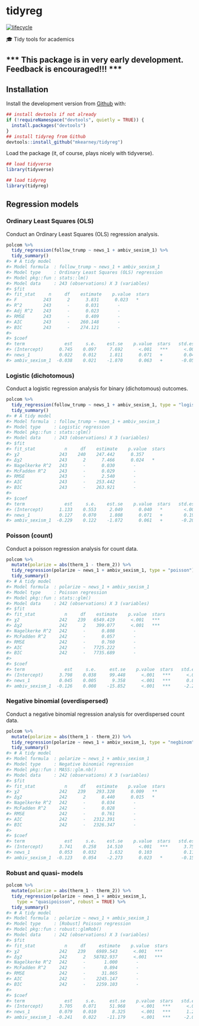 
<!-- README.md is generated from README.Rmd. Please edit that file -->

# tidyreg

<!--<img src="man/figures/logo.png" width="160px" align="right" /> -->

[![lifecycle](https://img.shields.io/badge/lifecycle-experimental-orange.svg)](https://www.tidyverse.org/lifecycle/#experimental)

🎓 Tidy tools for
academics

## \*\*\* This package is in very early development. Feedback is encouraged\!\!\! \*\*\*

## Installation

<!-- You can install the released version of tidyreg from [CRAN](https://CRAN.R-project.org) with:

``` r
install.packages("tidyreg")
```
-->

Install the development version from
[Github](https://github.com/mkearney/tidyreg) with:

``` r
## install devtools if not already
if (!requireNamespace("devtools", quietly = TRUE)) {
  install.packages("devtools")
}
## install tidyreg from Github
devtools::install_github("mkearney/tidyreg")
```

Load the package (it, of course, plays nicely with tidyverse).

``` r
## load tidyverse
library(tidyverse)

## load tidyreg
library(tidyreg)
```

## Regression models

### Ordinary Least Squares (OLS)

Conduct an Ordinary Least Squares (OLS) regression analysis.

``` r
polcom %>%
  tidy_regression(follow_trump ~ news_1 + ambiv_sexism_1) %>%
  tidy_summary()
#> # A tidy model
#> Model formula  : follow_trump ~ news_1 + ambiv_sexism_1
#> Model type     : Ordinary Least Squares (OLS) regression
#> Model pkg::fun : stats::lm()
#> Model data     : 243 (observations) X 3 (variables)
#> $fit
#> fit_stat     n     df    estimate    p.value  stars
#> F          243      2      3.831      0.023   *
#> R^2        243      -      0.031       -         
#> Adj R^2    243      -      0.023       -         
#> RMSE       243      -      0.409       -         
#> AIC        243      -    260.148       -         
#> BIC        243      -    274.121       -         
#> 
#> $coef
#> term               est     s.e.    est.se    p.value  stars   std.est
#> (Intercept)      0.745    0.097     7.692      <.001   ***      <.001
#> news_1           0.022    0.012     1.811      0.071   +        0.048
#> ambiv_sexism_1  -0.038    0.021    -1.870      0.063   +       -0.050
```

### Logistic (dichotomous)

Conduct a logistic regression analysis for binary (dichotomous)
outcomes.

``` r
polcom %>%
  tidy_regression(follow_trump ~ news_1 + ambiv_sexism_1, type = "logistic") %>%
  tidy_summary()
#> # A tidy model
#> Model formula  : follow_trump ~ news_1 + ambiv_sexism_1
#> Model type     : Logistic regression
#> Model pkg::fun : stats::glm()
#> Model data     : 243 (observations) X 3 (variables)
#> $fit
#> fit_stat           n     df    estimate    p.value  stars
#> χ2               243    240    247.442      0.357      
#> Δχ2              243      2      7.466      0.024   *
#> Nagelkerke R^2   243      -      0.030       -         
#> McFadden R^2     243      -      0.029       -         
#> RMSE             243      -      2.540       -         
#> AIC              243      -    253.442       -         
#> BIC              243      -    263.921       -         
#> 
#> $coef
#> term               est     s.e.    est.se    p.value  stars   std.est
#> (Intercept)      1.133    0.553     2.049      0.040   *        <.001
#> news_1           0.127    0.070     1.808      0.071   +        0.195
#> ambiv_sexism_1  -0.229    0.122    -1.872      0.061   +       -0.201
```

### Poisson (count)

Conduct a poisson regression analysis for count data.

``` r
polcom %>%
  mutate(polarize = abs(therm_1 - therm_2)) %>%
  tidy_regression(polarize ~ news_1 + ambiv_sexism_1, type = "poisson") %>%
  tidy_summary()
#> # A tidy model
#> Model formula  : polarize ~ news_1 + ambiv_sexism_1
#> Model type     : Poisson regression
#> Model pkg::fun : stats::glm()
#> Model data     : 242 (observations) X 3 (variables)
#> $fit
#> fit_stat           n     df    estimate    p.value  stars
#> χ2               242    239   6549.419      <.001   ***
#> Δχ2              242      2    399.077      <.001   ***
#> Nagelkerke R^2   242      -      0.808       -         
#> McFadden R^2     242      -      0.057       -         
#> RMSE             242      -      0.760       -         
#> AIC              242      -   7725.222       -         
#> BIC              242      -   7735.689       -         
#> 
#> $coef
#> term               est     s.e.     est.se    p.value  stars   std.est
#> (Intercept)      3.798    0.038     99.448      <.001   ***      <.001
#> news_1           0.045    0.005      9.358      <.001   ***      0.881
#> ambiv_sexism_1  -0.126    0.008    -15.852      <.001   ***     -2.230
```

### Negative binomial (overdispersed)

Conduct a negative binomial regression analysis for overdispersed count
data.

``` r
polcom %>%
  mutate(polarize = abs(therm_1 - therm_2)) %>%
  tidy_regression(polarize ~ news_1 + ambiv_sexism_1, type = "negbinom") %>%
  tidy_summary()
#> # A tidy model
#> Model formula  : polarize ~ news_1 + ambiv_sexism_1
#> Model type     : Negative binomial regression
#> Model pkg::fun : MASS::glm.nb()
#> Model data     : 242 (observations) X 3 (variables)
#> $fit
#> fit_stat           n     df    estimate    p.value  stars
#> χ2               242    239    293.328      0.009   **
#> Δχ2              242      2      8.440      0.015   *
#> Nagelkerke R^2   242      -      0.034       -         
#> McFadden R^2     242      -      0.028       -         
#> RMSE             242      -      0.761       -         
#> AIC              242      -   2312.391       -         
#> BIC              242      -   2326.347       -         
#> 
#> $coef
#> term               est     s.e.    est.se    p.value  stars   std.est
#> (Intercept)      3.741    0.258    14.510      <.001   ***      3.752
#> news_1           0.053    0.032     1.632      0.103            0.113
#> ambiv_sexism_1  -0.123    0.054    -2.273      0.023   *       -0.158
```

### Robust and quasi- models

``` r
polcom %>%
  mutate(polarize = abs(therm_1 - therm_2)) %>%
  tidy_regression(polarize ~ news_1 + ambiv_sexism_1, 
    type = "quasipoisson", robust = TRUE) %>%
  tidy_summary()
#> # A tidy model
#> Model formula  : polarize ~ news_1 + ambiv_sexism_1
#> Model type     : [Robust] Poisson regression
#> Model pkg::fun : robust::glmRob()
#> Model data     : 242 (observations) X 3 (variables)
#> $fit
#> fit_stat           n     df     estimate    p.value  stars
#> χ2               242    239    6989.543      <.001   ***
#> Δχ2              242      2   58782.937      <.001   ***
#> Nagelkerke R^2   242      -       1.000       -         
#> McFadden R^2     242      -       0.894       -         
#> RMSE             242      -      31.865       -         
#> AIC              242      -    2245.147       -         
#> BIC              242      -    2259.103       -         
#> 
#> $coef
#> term               est     s.e.     est.se    p.value  stars   std.est
#> (Intercept)      3.705    0.071     51.968      <.001   ***      <.001
#> news_1           0.079    0.010      8.325      <.001   ***      1.279
#> ambiv_sexism_1  -0.241    0.022    -11.179      <.001   ***     -2.086
```
